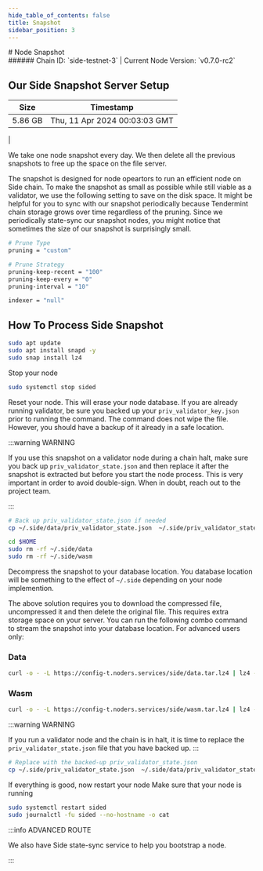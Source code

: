 ```yaml
---
hide_table_of_contents: false
title: Snapshot
sidebar_position: 3
---
```


<div class="h1-with-icon icon-side">
# Node Snapshot
</div>
###### Chain ID: `side-testnet-3` | Current Node Version: `v0.7.0-rc2`

## Our Side Snapshot Server Setup

| Size   | Timestamp    |
|--------|--------------|
| 5.86 GB | Thu, 11 Apr 2024 00:03:03 GMT  |


We take one node snapshot every day. We then delete all the previous snapshots to free up the space on the file server.

The snapshot is designed for node opeartors to run an efficient node on Side chain. To make the snapshot as small as possible while still viable as a validator, we use the following setting to save on the disk space. It might be helpful for you to sync with our snapshot periodically because Tendermint chain storage grows over time regardless of the pruning. Since we periodically state-sync our snapshot nodes, you might notice that sometimes the size of our snapshot is surprisingly small.

```bash title="app.toml"
# Prune Type
pruning = "custom"

# Prune Strategy
pruning-keep-recent = "100"
pruning-keep-every = "0"
pruning-interval = "10"
```

```bash title="config.toml"
indexer = "null"
```

## How To Process Side Snapshot
```bash
sudo apt update
sudo apt install snapd -y
sudo snap install lz4
```

Stop your node
```bash
sudo systemctl stop sided
```
Reset your node. This will erase your node database. If you are already running validator, be sure you backed up your `priv_validator_key.json` prior to running the command. The command does not wipe the file. However, you should have a backup of it already in a safe location.

:::warning WARNING

If you use this snapshot on a validator node during a chain halt, make sure you back up `priv_validator_state.json` and then replace it after the snapshot is extracted but before you start the node process. This is very important in order to avoid double-sign. When in doubt, reach out to the project team.

:::

```bash
# Back up priv_validator_state.json if needed
cp ~/.side/data/priv_validator_state.json  ~/.side/priv_validator_state.json

cd $HOME
sudo rm -rf ~/.side/data
sudo rm -rf ~/.side/wasm
```

Decompress the snapshot to your database location. You database location will be something to the effect of `~/.side` depending on your node implemention.

The above solution requires you to download the compressed file, uncompressed it and then delete the original file. This requires extra storage space on your server. You can run the following combo command to stream the snapshot into your database location. For advanced users only:
### Data
```bash
curl -o - -L https://config-t.noders.services/side/data.tar.lz4 | lz4 -d | tar -x -C ~/.side
```
### Wasm
```bash
curl -o - -L https://config-t.noders.services/side/wasm.tar.lz4 | lz4 -d | tar -x -C ~/.side
```

:::warning WARNING

If you run a validator node and the chain is in halt, it is time to replace the `priv_validator_state.json` file that you have backed up.
:::

```bash
# Replace with the backed-up priv_validator_state.json
cp ~/.side/priv_validator_state.json  ~/.side/data/priv_validator_state.json
```

If everything is good, now restart your node
Make sure that your node is running

```bash
sudo systemctl restart sided
sudo journalctl -fu sided --no-hostname -o cat
```

:::info ADVANCED ROUTE

We also have Side state-sync service to help you bootstrap a node.

:::
